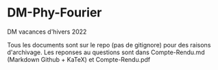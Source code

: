 # DM-Phy-Fourier
DM vacances d'hivers 2022

Tous les documents sont sur le repo (pas de gitignore) pour des raisons d'archivage.
Les reponses au questions sont dans Compte-Rendu.md (Markdown Github + KaTeX) et Compte-Rendu.pdf